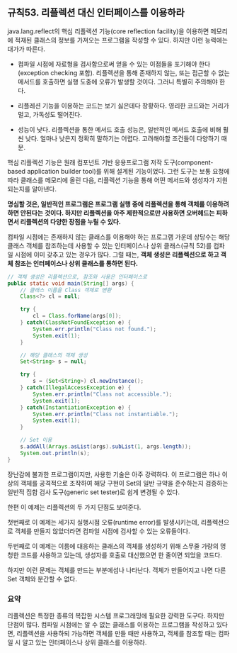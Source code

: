 ## 규칙53. 리플렉션 대신 인터페이스를 이용하라

java.lang.reflect의 핵심 리플렉션 기능(core reflection facility)을 이용하면 메모리에 적재된 클래스의 정보를 가져오는 프로그램을 작성할 수 있다. 하지만 이런 능력에는 대가가 따른다.

- 컴파일 시점에 자료형을 검사함으로써 얻을 수 있는 이점들을 포기해야 한다(exception checking 포함). 리플렉션을 통해 존재하지 않는, 또는 접근할 수 없는 메서드를 호출하면 실행 도중에 오류가 발생할 것이다. 그러니 특별히 주의해야 한다.

- 리플레션 기능을 이용하는 코드는 보기 싫은데다 장황하다. 영리한 코드와는 거리가 멀고, 가독성도 떨어진다.

- 성능이 낮다. 리플렉션을 통한 메서드 호출 성능은, 일반적인 메서드 호출에 비해 훨씬 낮다. 얼마나 낮은지 정확히 말하기는 어렵다. 고려해야할 조건들이 다양하기 때문.

핵심 리플렉션 기능은 원래 컴포넌트 기반 응용프로그램 저작 도구(component-based application builder tool)를 위해 설계된 기능이었다. 그런 도구는 보통 요청에 따라 클래스를 메모리에 올린 다음, 리플렉션 기능을 통해 어떤 메서드와 생성자가 지원되는지를 알아낸다.

**명심할 것은, 일반적인 프로그램은 프로그램 실행 중에 리플렉션을 통해 객체를 이용하려 하면 안된다는 것이다. 하지만 리플렉션을 아주 제한적으로만 사용하면 오버헤드는 피하면서 리플렉션의 다양한 장점을 누릴 수 있다.**

컴파일 시점에는 존재하지 않는 클래스를 이용해야 하는 프로그램 가운데 상당수는 해당 클래스 객체를 참조하는데 사용할 수 있는 인터페이스나 상위 클래스(규칙 52)를 컴파일 시점에 이미 갖추고 있는 경우가 많다. 그럴 때는, **객체 생성은 리플렉션으로 하고 객체 참조는 인터페이스나 상위 클래스를 통하면 된다.**

```java
// 객체 생성은 리플렉션으로, 참조와 사용은 인터페이스로
public static void main(String[] args) {
    // 클래스 이름을 Class 객체로 변환
    Class<?> cl = null;

    try {
        cl = Class.forName(args[0]);
    } catch(ClassNotFoundException e) {
        System.err.println("Class not found.");
        System.exit(1);
    }

    // 해당 클래스의 객체 생성
    Set<String> s = null;

    try {
        s = (Set<String>) cl.newInstance();
    } catch(IllegalAccessException e) {
        System.err.println("Class not accessible.");
        System.exit(1);
    } catch(InstantiationException e) {
        System.err.println("Class not instantiable.");
        System.exit(1);
    }

    // Set 이용
    s.addAll(Arrays.asList(args).subList(1, args.length));
    System.out.println(s);
}
```

장난감에 불과한 프로그램이지만, 사용한 기술은 아주 강력하다. 이 프로그램은 하나 이상의 객체를 공격적으로 조작하여 해당 구현이 Set의 일반 규약을 준수하는지 검증하는 일반적 집합 검사 도구(generic set tester)로 쉽게 변경될 수 있다.

한편 이 예제는 리플렉션의 두 가지 단점도 보여준다.

첫번째로 이 예제는 세가지 실행시점 오류(runtime error)를 발생시키는데, 리플렉션으로 객체를 만들지 않았더라면 컴파일 시점에 검사할 수 있는 오류들이다.

두번째로 이 예제는 이름에 대응하는 클래스의 객체를 생성하기 위해 스무줄 가량의 멍청한 코드를 사용하고 있는데, 생성자를 호출로 대신했으면 한 줄이면 되었을 코드다.

하지만 이런 문제는 객체를 만드는 부분에섬나 나타난다. 객체가 만들어지고 나면 다른 Set 객체와 분간할 수 없다.

### 요약

리플렉션은 특정한 종류의 복잡한 시스템 프로그래밍에 필요한 강력한 도구다. 하지만 단점이 많다. 컴파일 시점에는 알 수 없는 클래스를 이용하는 프로그램을 작성하고 있다면, 리플렉션을 사용하되 가능하면 객체를 만들 때만 사용하고, 객체를 참조할 때는 컴파일 시 알고 있는 인터페이스나 상위 클래스를 이용하라.
